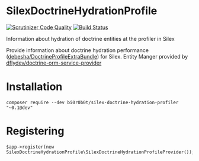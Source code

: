 # SilexDoctrineHydrationProfile
[![Scrutinizer Code Quality](https://scrutinizer-ci.com/g/BI0R0B0T/SilexDoctrineHydrationProfile/badges/quality-score.png?b=master)](https://scrutinizer-ci.com/g/BI0R0B0T/SilexDoctrineHydrationProfile/?branch=master)
[![Build Status](https://scrutinizer-ci.com/g/BI0R0B0T/SilexDoctrineHydrationProfile/badges/build.png?b=master)](https://scrutinizer-ci.com/g/BI0R0B0T/SilexDoctrineHydrationProfile/build-status/master)

Information about hydration of doctrine entities at the profiler in Silex

Provide information about doctrine hydration performance ([debesha/DoctrineProfileExtraBundle](https://github.com/debesha/DoctrineProfileExtraBundle)) for Silex.
Entity Manger provided by [dflydev/doctrine-orm-service-provider](https://github.com/dflydev/dflydev-doctrine-orm-service-provider)

# Installation

    composer require --dev bi0r0b0t/silex-doctrine-hydration-profiler "~0.1@dev"
    
# Registering
  
    $app->register(new SilexDoctrineHydrationProfile\SilexDoctrineHydrationProfileProvider());